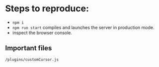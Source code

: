 # Steps to reproduce:

- `npm i`
- `npm run start` compiles and launches the server in production mode.
- inspect the browser console.


## Important files

`/plugins/customCursor.js`
